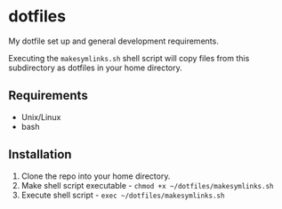 # dotfiles

My dotfile set up and general development requirements.

Executing the `makesymlinks.sh` shell script will copy files from this subdirectory as dotfiles in your home directory.

## Requirements

- Unix/Linux
- bash

## Installation

1. Clone the repo into your home directory.
2. Make shell script executable - `chmod +x ~/dotfiles/makesymlinks.sh`
3. Execute shell script - `exec ~/dotfiles/makesymlinks.sh`
